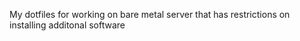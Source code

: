 My dotfiles for working on bare metal server that has restrictions on installing additonal software
